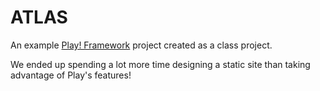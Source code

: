 ATLAS
=====

An example [Play! Framework](http://www.playframework.com/) project created as
a class project.

We ended up spending a lot more time designing a static site than taking
advantage of Play's features!
